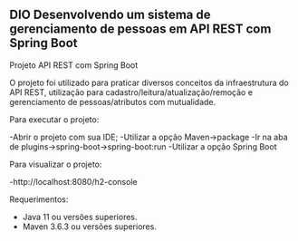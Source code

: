 <h2>DIO Desenvolvendo um sistema de gerenciamento de pessoas em API REST com Spring Boot</h2>

Projeto API REST com Spring Boot

O projeto foi utilizado para praticar diversos conceitos da infraestrutura do API REST, utilização para cadastro/leitura/atualização/remoção e gerenciamento de pessoas/atributos com mutualidade.


Para executar o projeto:

-Abrir o projeto com sua IDE;
-Utilizar a opção Maven->package
-Ir na aba de plugins->spring-boot->spring-boot:run
-Utilizar a opção Spring Boot


Para visualizar o projeto:

-http://localhost:8080/h2-console


Requerimentos:
* Java 11 ou versões superiores.
* Maven 3.6.3 ou versões superiores.




